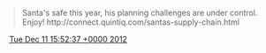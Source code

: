 > Santa's safe this year, his planning challenges are under control\. Enjoy\! http://connect\.quintiq\.com/santas\-supply\-chain\.html

<img src="../../media/tweet.ico" width="12" /> [Tue Dec 11 15:52:37 +0000 2012](https://twitter.com/DromerDenker/status/278527717761241089)